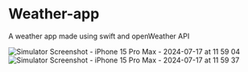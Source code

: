 # Weather-app
A weather app made using swift and openWeather API



![Simulator Screenshot - iPhone 15 Pro Max - 2024-07-17 at 11 59 04](https://github.com/user-attachments/assets/8145a83a-3854-4443-8f6f-0d62ce6fe3df)
![Simulator Screenshot - iPhone 15 Pro Max - 2024-07-17 at 11 59 37](https://github.com/user-attachments/assets/4b47de8e-71b1-4b8a-9aef-7b8f3518248a)
